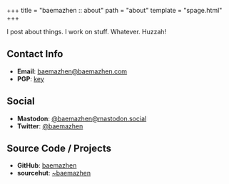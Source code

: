 +++
title = "baemazhen :: about"
path = "about"
template = "spage.html"
+++

I post about things. I work on stuff. Whatever. Huzzah!

## Contact Info

- **Email**: [baemazhen@baemazhen.com](mailto:)
- **PGP**: [key](/public.txt)

## Social

- **Mastodon**: <a rel="me" href="https://mastodon.social/@baemazhen">@baemazhen@mastodon.social</a>
- **Twitter**: [@baemazhen](https://twitter.com/baemazhen)

## Source Code / Projects

- **GitHub**: [baemazhen](https://github.com/baemazhen)
- **sourcehut**: [~baemazhen](https://git.sr.ht/~baemazhen/)